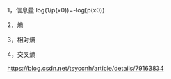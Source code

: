 1，信息量
log(1/p(x0))=-log(p(x0))

2，熵


3，相对熵


4，交叉熵


https://blog.csdn.net/tsyccnh/article/details/79163834
